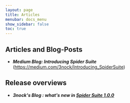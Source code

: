 ```yaml
---
layout: page
title: Articles
menubar: docs_menu
show_sidebar: false
toc: true
---
```


## Articles and Blog-Posts

* _**Medium Blog: Introducing Spider Suite**_ (https://medium.com/3nock/Introducing_SpiderSuite)

## Release overviews

* _**3nock's Blog : what's new in [Spider Suite 1.0.0](https://3nock.github.io/SpiderSuite/Releases)**_